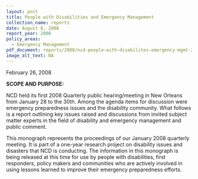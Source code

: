 ```yaml
---
layout: post
title: People with Disabilities and Emergency Management
collection_name: reports
date: August 8, 2008
report_year: 2008
policy_areas:
  - Emergency Management
pdf_document: reports/2008/ncd-people-with-disabilites-emergency-mgmt-2008.pdf
image_alt_text: NA
---
```

February 26, 2008

**S﻿COPE AND PURPOSE:**

NCD held its first 2008 Quarterly public hearing/meeting in New Orleans from January 28 to the 30th. Among the agenda items for discussion were emergency preparedness issues and the disability community. What follows is a report outlining key issues raised and discussions from invited subject matter experts in the field of disability and emergency management and public comment.

This monograph represents the proceedings of our January 2008 quarterly meeting. It is part of a one-year research project on disability issues and disasters that NCD is conducting. The information in this monograph is being released at this time for use by people with disabilities, first responders, policy makers and communities who are actively involved in using lessons learned to improve their emergency preparedness efforts.